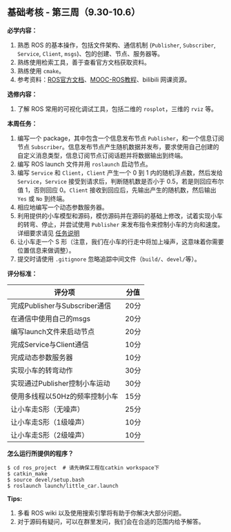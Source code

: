 ## 基础考核 - 第三周（9.30-10.6）

**必学内容：**

1. 熟悉 ROS 的基本操作，包括文件架构、通信机制 (`Publisher`, `Subscriber`, `Service`, `Client`, `msgs`)、包的创建、节点、服务器等。
2. 熟练使用检索工具，善于查看官方文档获取资料。
3. 熟练使用 `cmake`。
4. 参考资料：[ROS官方文档](http://wiki.ros.org/cn)、[MOOC-ROS教程](https://www.icourse163.org/course/ISCAS-1002580008)、bilibili 网课资源。

**选修内容：**

1. 了解 ROS 常用的可视化调试工具，包括二维的 `rosplot`，三维的 `rviz` 等。

**本周任务：**

1. 编写一个 package，其中包含一个信息发布节点 `Publisher`，和一个信息订阅节点 `Subscriber`。信息发布节点产生随机数据并发布，要求使用自己创建的自定义消息类型，信息订阅节点订阅话题并将数据输出到终端。
2. 编写 ROS launch 文件并用 `roslaunch` 启动节点。
3. 编写 `Service` 和 `Client`，`Client` 产生一个 0 到 1 内的随机浮点数，然后发给 `Service`，`Service` 接受到请求后，判断随机数是否小于 0.5，若是则回应布尔值 1，否则回应 0。`Client` 接收到回应后，先输出产生的随机数，然后输出 `Yes` 或 `No` 到终端。
4. 相应地编写一个动态参数服务器。
5. 利用提供的小车模型和源码，模仿源码并在源码的基础上修改，试着实现小车的转弯、停止，并尝试使用 `Publisher` 来发布指令来控制小车的方向和速度。详细要求请见 [任务说明](https://github.com/SYSU-AERO-SWIFT/tutorial_2019/blob/master/tasks/week3/task3_description.md)
6. 让小车走一个 S 形（注意，我们在小车的行走中将加上噪声，这意味着你需要位置信息来做调整）。
7. 提交时请使用 `.gitignore` 忽略追踪中间文件（`build/`、`devel/`等）。

**评分标准：**

| 评分项                        | 分值 |
| ----------------------------- | ---- |
| 完成Publisher与Subscriber通信 | 20分 |
| 在通信中使用自己的msgs        | 20分 |
| 编写launch文件来启动节点      | 20分 |
| 完成Service与Client通信       | 10分 |
| 完成动态参数服务器            | 10分 |
| 实现小车的转弯动作            | 30分 |
| 实现通过Publisher控制小车运动 | 30分 |
| 使用多线程以50Hz的频率控制小车| 15分 |
| 让小车走S形（无噪声）         | 25分 |
| 让小车走S形（1级噪声）        | 10分 |
| 让小车走S形（2级噪声）        | 10分 |

**怎么运行所提供的程序？**

```shell
$ cd ros_project  # 请先确保工程在catkin workspace下
$ catkin_make  
$ source devel/setup.bash
$ roslaunch launch/little_car.launch
```

**Tips:**

1. 多看 ROS wiki 以及使用搜索引擎将有助于你解决大部分问题。
2. 对于源码有疑问，可以在群里发问，我们会在合适的范围内给予解答。
